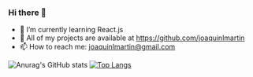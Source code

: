 ### Hi there 👋

- 🌱 I’m currently learning React.js
- 👯 All of my projects are available at https://github.com/joaquinlmartin
- 📫 How to reach me: joaquinlmartin@gmail.com


![Anurag's GitHub stats](https://github-readme-stats.vercel.app/api?username=joaquinlmartin&show_icons=true&theme=blue-green&height10px) [![Top Langs](https://github-readme-stats.vercel.app/api/top-langs/?username=joaquinlmartin&show_icons=true&theme=blue-green&height10px)](https://github.com/joaquinlmartin/github-readme-stats)

